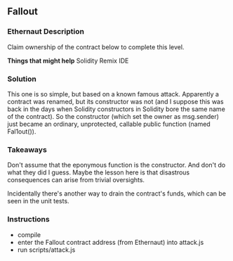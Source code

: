 ## Fallout

### Ethernaut Description
Claim ownership of the contract below to complete this level.

**Things that might help**
Solidity Remix IDE

### Solution 
This one is so simple, but based on a known famous attack. Apparently a contract was renamed, but its constructor was not (and I suppose this was back in the days when Solidity constructors in Solidity bore the same name of the contract). So the constructor (which set the owner as msg.sender) just became an ordinary, unprotected, callable public function (named Fal1out()).

### Takeaways
Don't assume that the eponymous function is the constructor. And don't do what they did I guess. Maybe the lesson here is that disastrous consequences can arise from trivial oversights. 

Incidentally there's another way to drain the contract's funds, which can be seen in the unit tests.

### Instructions
- compile 
- enter the Fallout contract address (from Ethernaut) into attack.js
- run scripts/attack.js

